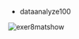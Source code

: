 
* dataanalyze100

![exer8matshow](https://github.com/user-attachments/assets/eee07f41-2b69-4139-9539-a03edcfa8483)
